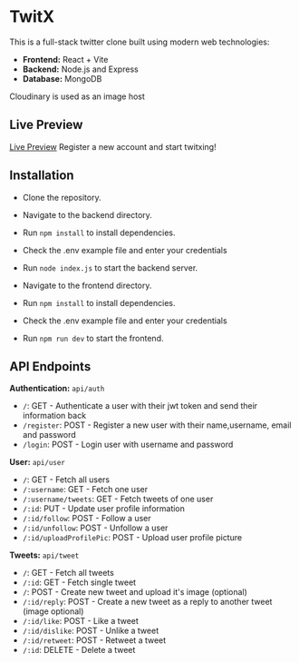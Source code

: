 # TwitX

This is a full-stack twitter clone built using modern web technologies:

- **Frontend:** React + Vite
- **Backend:** Node.js and Express
- **Database:** MongoDB

Cloudinary is used as an image host

## Live Preview

[Live Preview](https://twitxr.netlify.app)
Register a new account and start twitxing!

## Installation

- Clone the repository.

- Navigate to the backend directory.

- Run `npm install` to install dependencies.

- Check the .env example file and enter your credentials

- Run `node index.js` to start the backend server.

- Navigate to the frontend directory.

- Run `npm install` to install dependencies.

- Check the .env example file and enter your credentials

- Run `npm run dev` to start the frontend.

## API Endpoints

**Authentication:** `api/auth`

- `/`: GET - Authenticate a user with their jwt token and send their information back
- `/register`: POST - Register a new user with their name,username, email and password
- `/login`: POST - Login user with username and password

**User:** `api/user`

- `/`: GET - Fetch all users
- `/:username`: GET - Fetch one user
- `/:username/tweets`: GET - Fetch tweets of one user
- `/:id`: PUT - Update user profile information
- `/:id/follow`: POST - Follow a user
- `/:id/unfollow`: POST - Unfollow a user
- `/:id/uploadProfilePic`: POST - Upload user profile picture

**Tweets:** `api/tweet`

- `/`: GET - Fetch all tweets
- `/:id`: GET - Fetch single tweet
- `/`: POST - Create new tweet and upload it's image (optional)
- `/:id/reply`: POST - Create a new tweet as a reply to another tweet (image optional)
- `/:id/like`: POST - Like a tweet
- `/:id/dislike`: POST - Unlike a tweet
- `/:id/retweet`: POST - Retweet a tweet
- `/:id`: DELETE - Delete a tweet
